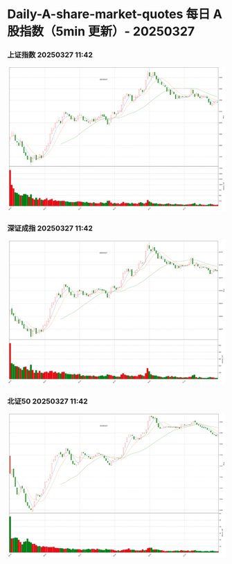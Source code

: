 
# Daily-A-share-market-quotes 每日 A 股指数（5min 更新）- 20250327

### 上证指数 20250327 11:42
![](./fig/2025/3/20250327-sh000001.png)

### 深证成指 20250327 11:42
![](./fig/2025/3/20250327-sz399001.png)

### 北证50 20250327 11:42
![](./fig/2025/3/20250327-bj899050.png)
